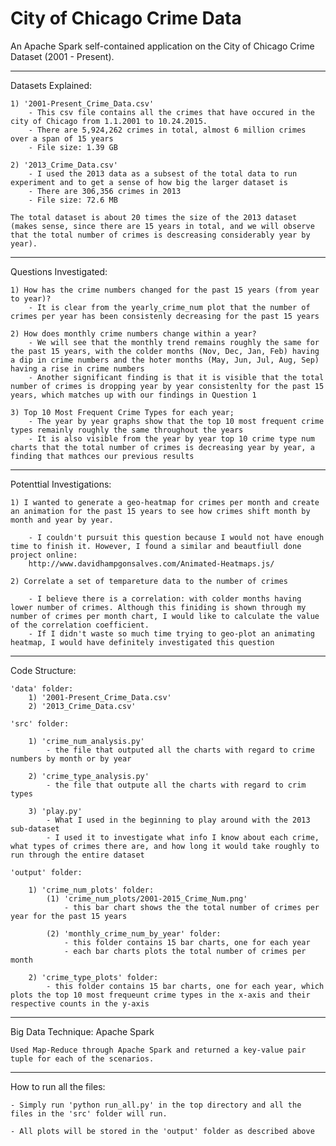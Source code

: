 # City of Chicago Crime Data
An Apache Spark self-contained application on the City of Chicago Crime Dataset (2001 - Present).

----------------------------

Datasets Explained:

	1) '2001-Present_Crime_Data.csv'
		- This csv file contains all the crimes that have occured in the city of Chicago from 1.1.2001 to 10.24.2015.
		- There are 5,924,262 crimes in total, almost 6 million crimes over a span of 15 years
		- File size: 1.39 GB

	2) '2013_Crime_Data.csv'
		- I used the 2013 data as a subsest of the total data to run experiment and to get a sense of how big the larger dataset is
		- There are 306,356 crimes in 2013
		- File size: 72.6 MB

	The total dataset is about 20 times the size of the 2013 dataset (makes sense, since there are 15 years in total, and we will observe that the total number of crimes is descreasing considerably year by year).

----------------------------

Questions Investigated:

	1) How has the crime numbers changed for the past 15 years (from year to year)?
		- It is clear from the yearly_crime_num plot that the number of crimes per year has been consistenly decreasing for the past 15 years

	2) How does monthly crime numbers change within a year?
		- We will see that the monthly trend remains roughly the same for the past 15 years, with the colder months (Nov, Dec, Jan, Feb) having a dip in crime numbers and the hoter months (May, Jun, Jul, Aug, Sep) having a rise in crime numbers
		- Another significant finding is that it is visible that the total number of crimes is dropping year by year consistenlty for the past 15 years, which matches up with our findings in Question 1

	3) Top 10 Most Frequent Crime Types for each year;
		- The year by year graphs show that the top 10 most frequent crime types remainly roughly the same throughout the years
		- It is also visible from the year by year top 10 crime type num charts that the total number of crimes is decreasing year by year, a finding that mathces our previous results

----------------------------

Potenttial Investigations:

	1) I wanted to generate a geo-heatmap for crimes per month and create an animation for the past 15 years to see how crimes shift month by month and year by year.

	    - I couldn't pursuit this question because I would not have enough time to finish it. However, I found a similar and beautfiull done project online:
		http://www.davidhampgonsalves.com/Animated-Heatmaps.js/

	2) Correlate a set of tempareture data to the number of crimes

		- I believe there is a correlation: with colder months having lower number of crimes. Although this finiding is shown through my number of crimes per month chart, I would like to calculate the value of the correlation coefficient.
		- If I didn't waste so much time trying to geo-plot an animating heatmap, I would have definitely investigated this question

----------------------------

Code Structure:

	'data' folder:
		1) '2001-Present_Crime_Data.csv'
		2) '2013_Crime_Data.csv'

	'src' folder:

		1) 'crime_num_analysis.py'
			- the file that outputed all the charts with regard to crime numbers by month or by year

		2) 'crime_type_analysis.py'
			- the file that outpute all the charts with regard to crim types

		3) 'play.py'
			- What I used in the beginning to play around with the 2013 sub-dataset
			- I used it to investigate what info I know about each crime, what types of crimes there are, and how long it would take roughly to run through the entire dataset

	'output' folder:

		1) 'crime_num_plots' folder:
			(1) 'crime_num_plots/2001-2015_Crime_Num.png'
				- this bar chart shows the the total number of crimes per year for the past 15 years

			(2) 'monthly_crime_num_by_year' folder:
				- this folder contains 15 bar charts, one for each year
				- each bar charts plots the total number of crimes per month

		2) 'crime_type_plots' folder:
			- this folder contains 15 bar charts, one for each year, which plots the top 10 most frequeunt crime types in the x-axis and their respective counts in the y-axis
			
----------------------------

Big Data Technique: Apache Spark

	Used Map-Reduce through Apache Spark and returned a key-value pair tuple for each of the scenarios.

----------------------------

How to run all the files:
	
	- Simply run 'python run_all.py' in the top directory and all the files in the 'src' folder will run.
	
	- All plots will be stored in the 'output' folder as described above


